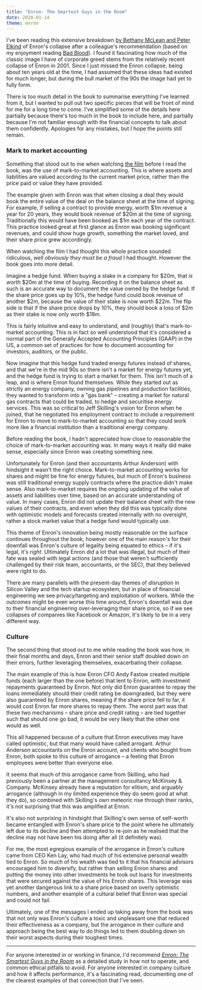 ```yaml
---
title: "Enron: The Smartest Guys in the Room"
date: 2020-01-14
theme: enron
---
```


I've been reading this extensive breakdown [by Bethany McLean and Peter
Elkind](enron-link) of Enron's collapse after a colleague's recommendation
(based on my enjoyment reading [Bad Blood](bad-blood-link)). I found it
fascinating how much of the classic image I have of corporate greed stems from
the relatively recent collapse of Enron in 2001. Since I just missed the Enron
collapse, being about ten years old at the time, I had assumed that these ideas
had existed for much longer, but during the bull market of the 90s the image had
yet to fully form.

There is too much detail in the book to summarise everything I've learned from
it, but I wanted to pull out two specific pieces that will be front of mind for
me for a long time to come. I've simplified some of the details here partially
because there's too much in the book to include here, and partially because I'm
not familiar enough with the financial concepts to talk about them confidently.
Apologies for any mistakes, but I hope the points still remain.

### Mark to market accounting

Something that stood out to me when watching [the film](enron-film-link) before
I read the book, was the use of mark-to-market accounting. This is where assets
and liabilities are valued according to the current market price, rather than
the price paid or value they have provided.

The example given with Enron was that when closing a deal they would book the
entire value of the deal on the balance sheet at the time of signing. For
example, if selling a contract to provide energy, worth $1m revenue a year for
20 years, they would book revenue of $20m at the time of signing. Traditionally
this would have been booked as \$1m each year of the contract. This practice
looked great at first glance as Enron was booking significant revenues, and
could show huge growth, something the market loved, and their share price grew
accordingly.

When watching the film I had thought this whole practice sounded ridiculous,
_well obviously they must be a fraud_ I had thought. However the book goes into
more detail.

Imagine a hedge fund. When buying a stake in a company for $20m, that _is worth_
$20m at the time of buying. Recording it on the balance sheet as such is an
accurate way to document the value owned by the hedge fund. If the share price
goes up by 10%, the hedge fund could book revenue of another $2m, because the
value of their stake is now worth $22m. The flip side is that if the share price
drops by 10%, they should book a loss of $2m as their stake is now only worth
$18m.

This is fairly intuitive and easy to understand, and (roughly) that's
mark-to-market accounting. This is in fact so well understood that it's
considered a normal part of the Generally Accepted Accounting Principles (GAAP)
in the US, a common set of practices for how to document accounting for
investors, auditors, or the public.

Now imagine that this hedge fund traded energy futures instead of shares, and
that we're in the mid 90s so there isn't a market for energy futures yet, and
the hedge fund is trying to start a market for them. This isn't much of a leap,
and is where Enron found themselves. While they started out as strictly an
energy company, owning gas pipelines and production facilities, they wanted to
transform into a "gas bank" – creating a market for natural gas contracts that
could be traded, to hedge and securitise energy services. This was so critical
to Jeff Skilling's vision for Enron when he joined, that he negotiated his
employment contract to include a requirement for Enron to move to mark-to-market
accounting so that they could work more like a financial institution than a
traditional energy company.

Before reading the book, I hadn't appreciated how close to reasonable the choice
of mark-to-market accounting was. In many ways it really did make sense,
especially since Enron was creating something new.

Unfortunately for Enron (and their accountants Arthur Anderson) with hindsight
it wasn't the right choice. Mark-to-market accounting works for shares and might
be fine for energy futures, but much of Enron's business was still traditional
energy supply contracts where the practice didn't make sense. Also
mark-to-market requires the ongoing updating of the value of assets and
liabilities over time, based on an accurate understanding of value. In many
cases, Enron did not update their balance sheet with the new values of their
contracts, and even when they did this was typically done with optimistic models
and forecasts created internally with no oversight, rather a stock market value
that a hedge fund would typically use.

This theme of Enron's innovation being mostly reasonable on the surface
continues throughout the book, however one of the main reason's for their
downfall was Enron's culture of legality being equated to ethics – if it's
legal, it's _right_. Ultimately Enron did a lot that was illegal, but much of
their fate was sealed with legal actions (and those that weren't sufficiently
challenged by their risk team, accountants, or the SEC), that they believed were
right to do.

There are many parallels with the present-day themes of _disruption_ in
Silicon Valley and the tech startup ecosystem, but in place of financial
engineering we see privacy/targeting and exploitation of workers. While the
outcomes might be even worse this time around, Enron's downfall was due to their
financial engineering over-leveraging their share price, so if we see collapses
of companies like Facebook or Amazon, it's likely to be in a very different way.

### Culture

The second thing that stood out to me while reading the book was how, in their
final months and days, Enron and their senior staff doubled down on their
errors, further leveraging themselves, exacerbating their collapse.

The main example of this is how Enron CFO Andy Fastow created multiple funds
(each larger than the one before) that lent to Enron, with investment repayments
guaranteed by Enron. Not only did Enron guarantee to repay the loans immediately
should their credit rating be downgraded, but they were also guaranteed by Enron
shares, meaning if the share price fell to far, it would cost Enron far more
shares to repay them. The worst part was that these two mechanisms – share price
and credit rating – are tied together such that should one go bad, it would be
very likely that the other one would as well.

This all happened because of a culture that Enron executives may have called
optimistic, but that many would have called arrogant. Arthur Anderson
accountants on the Enron account, and clients who bought from Enron, both spoke
to this culture of arrogance – a feeling that Enron employees were better than
everyone else.

It seems that much of this arrogance came from Skilling, who had previously been
a partner at the management consultancy McKinsey & Company. McKinsey already
have a reputation for elitism, and arguably arrogance (although in my limited
experience they do seem good at what they do), so combined with Skilling's own
meteoric rise through their ranks, it's not surprising that this was amplified
at Enron.

It's also not surprising in hindsight that Skilling's own sense of self-worth
became entangled with Enron's share price to the point where he ultimately left
due to its decline and then attempted to re-join as he realised that the decline
may not have been his doing after all (it definitely was).

For me, the most egregious example of the arrogance in Enron's culture came from
CEO Ken Lay, who had much of his extensive personal wealth tied to Enron. So
much of his wealth was tied to it that his financial advisors encouraged him to
diversify, but rather than selling Enron shares and putting the money into other
investments he took out loans for investments that were secured against the
value of his Enron shares. This leverage was yet another dangerous link to a
share price based on overly optimistic numbers, and another example of a
cultural belief that Enron was special and could not fail.

Ultimately, one of the messages I ended up taking away from the book was that
not only was Enron's culture a toxic and unpleasant one that reduced their
effectiveness as a company, but the arrogance in their culture and approach
being the best way to do things led to them doubling down on their worst aspects
during their toughest times.

---

For anyone interested in or working in finance, I'd recommend [_Enron: The Smartest
Guys in the Room_](enron-link) as a detailed study in how not to operate, and
common ethical pitfalls to avoid. For anyone interested in company culture and
how it affects performance, it's a fascinating read, documenting one of the
clearest examples of that connection that I've seen.

[enron-link]: https://www.amazon.co.uk/gp/product/B00D8Q0DL4/ref=as_li_qf_asin_il_tl?ie=UTF8&tag=danpalmer07-21&creative=6738&linkCode=as2&creativeASIN=B00D8Q0DL4&linkId=86e577725748cd8ea38a3dd9e86005df
[bad-blood-link]: https://www.amazon.co.uk/gp/product/1509868089/ref=as_li_qf_asin_il_tl?ie=UTF8&tag=danpalmer07-21&creative=6738&linkCode=as2&creativeASIN=1509868089&linkId=ea88b9577e8417cdb6d80c4f203db6ab
[enron-film-link]: https://www.amazon.co.uk/gp/product/B00ET1RB6C/ref=as_li_qf_asin_il_tl?ie=UTF8&tag=danpalmer07-21&creative=6738&linkCode=as2&creativeASIN=B00ET1RB6C&linkId=6816c5aa0e31aaddc32d15466f1bc0df
